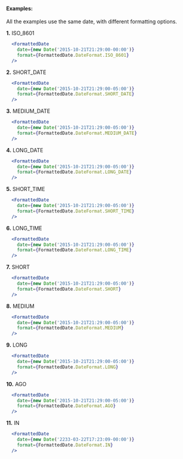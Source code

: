 #### Examples:

All the examples use the same date, with different formatting options.

__1.__ ISO_8601

```jsx
  <FormattedDate
    date={new Date('2015-10-21T21:29:00-00:00')}
    format={FormattedDate.DateFormat.ISO_8601}
  />
```

__2.__ SHORT_DATE

```jsx
  <FormattedDate
    date={new Date('2015-10-21T21:29:00-05:00')}
    format={FormattedDate.DateFormat.SHORT_DATE}
  />
```

__3.__ MEDIUM_DATE

```jsx
  <FormattedDate
    date={new Date('2015-10-21T21:29:00-05:00')}
    format={FormattedDate.DateFormat.MEDIUM_DATE}
  />
```

__4.__ LONG_DATE

```jsx
  <FormattedDate
    date={new Date('2015-10-21T21:29:00-05:00')}
    format={FormattedDate.DateFormat.LONG_DATE}
  />
```

__5.__ SHORT_TIME

```jsx
  <FormattedDate
    date={new Date('2015-10-21T21:29:00-05:00')}
    format={FormattedDate.DateFormat.SHORT_TIME}
  />
```

__6.__ LONG_TIME

```jsx
  <FormattedDate
    date={new Date('2015-10-21T21:29:00-05:00')}
    format={FormattedDate.DateFormat.LONG_TIME}
  />
```

__7.__ SHORT

```jsx
  <FormattedDate
    date={new Date('2015-10-21T21:29:00-05:00')}
    format={FormattedDate.DateFormat.SHORT}
  />
```

__8.__ MEDIUM

```jsx
  <FormattedDate
    date={new Date('2015-10-21T21:29:00-05:00')}
    format={FormattedDate.DateFormat.MEDIUM}
  />
```

__9.__ LONG

```jsx
  <FormattedDate
    date={new Date('2015-10-21T21:29:00-05:00')}
    format={FormattedDate.DateFormat.LONG}
  />
```

__10.__ AGO

```jsx
  <FormattedDate
    date={new Date('2015-10-21T21:29:00-05:00')}
    format={FormattedDate.DateFormat.AGO}
  />
```

__11.__ IN

```jsx
  <FormattedDate
    date={new Date('2233-03-22T17:23:09-00:00')}
    format={FormattedDate.DateFormat.IN}
  />
```
